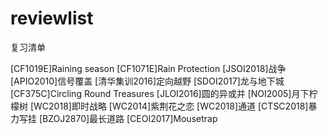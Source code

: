 # reviewlist
复习清单

[CF1019E]Raining season
[CF1071E]Rain Protection
[JSOI2018]战争
[APIO2010]信号覆盖
[清华集训2016]定向越野
[SDOI2017]龙与地下城
[CF375C]Circling Round Treasures
[JLOI2016]圆的异或并
[NOI2005]月下柠檬树
[WC2018]即时战略
[WC2014]紫荆花之恋
[WC2018]通道
[CTSC2018]暴力写挂
[BZOJ2870]最长道路
[CEOI2017]Mousetrap